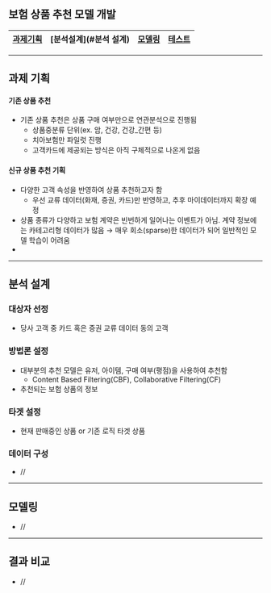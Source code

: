## 보험 상품 추천 모델 개발

| [과제기획](#1.과제기획) | [분석설계](#분석 설계) | [모델링](#모델링) | [테스트](#테스트) |
|:---------------:|:--------------:|:-----------:|:-----------:|

---

## 과제 기획

#### 기존 상품 추천

- 기존 상품 추천은 상품 구매 여부만으로 연관분석으로 진행됨
   - 상품중분류 단위(ex. 암, 건강, 건강_간편 등)
   - 치아보험만 파일럿 진행
   - 고객카드에 제공되는 방식은 아직 구체적으로 나온게 없음

#### 신규 상품 추천 기획

- 다양한 고객 속성을 반영하여 상품 추천하고자 함
    - 우선 교류 데이터(화재, 증권, 카드)만 반영하고, 추후 마이데이터까지 확장 예정
- 상품 종류가 다양하고 보험 계약은 빈번하게 일어나는 이벤트가 아님. 계약 정보에는 카테고리형 데이터가 많음 → 매우 회소(sparse)한 데이터가 되어 일반적인 모델 학습이 어려움
- 

---

## 분석 설계

### 대상자 선정

- 당사 고객 중 카드 혹은 증권 교류 데이터 동의 고객

### 방법론 설정

- 대부분의 추천 모델은 유저, 아이템, 구매 여부(평점)을 사용하여 추천함
    - Content Based Filtering(CBF), Collaborative Filtering(CF)
- 추천되는 보험 상품의 정보

### 타겟 설정

- 현재 판매중인 상품 or 기존 로직 타겟 상품

### 데이터 구성

- //

---

## 모델링

- //

---

## 결과 비교

- //

